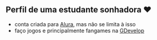 ## Perfil de uma estudante sonhadora :heart:

- conta criada para [Alura](https://alura.com.br), mas não se limita à isso
- faço jogos e principalmente fangames na [GDevelop](https://gdevelop.io)
